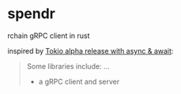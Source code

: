 # spendr
rchain gRPC client in rust

inspired by [Tokio alpha release with async &
await](https://tokio.rs/blog/2019-08-alphas/):

> Some libraries include:
> ...
>  - a gRPC client and server

